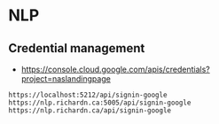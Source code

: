 # NLP

## Credential management

- https://console.cloud.google.com/apis/credentials?project=naslandingpage


```text
https://localhost:5212/api/signin-google
https://nlp.richardn.ca:5005/api/signin-google
https://nlp.richardn.ca/api/signin-google
```
